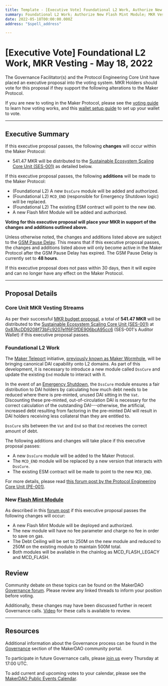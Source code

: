 ```yaml
---
title: Template - [Executive Vote] Foundational L2 Work, Authorize New Flash Mint Module, MKR Vesting - May 18, 2022
summary: Foundational L2 Work; Authorize New Flash Mint Module; MKR Vesting for the Sustainable Ecosystem Scaling Core Unit (SES-001).
date: 2022-05-18T00:00:00.000Z
address: "$spell_address"

---
```

# [Executive Vote] Foundational L2 Work, MKR Vesting - May 18, 2022

The Governance Facilitator(s) and the Protocol Engineering Core Unit have placed an executive proposal into the voting system. MKR Holders should vote for this proposal if they support the following alterations to the Maker Protocol.

If you are new to voting in the Maker Protocol, please see the [voting guide](https://community-development.makerdao.com/en/learn/governance/how-voting-works/) to learn how voting works, and this [wallet setup guide](https://community-development.makerdao.com/en/learn/governance/voting-setup/) to set up your wallet to vote.

---

## Executive Summary

If this executive proposal passes, the following **changes** will occur within the Maker Protocol:
- 541.47 MKR will be distributed to the [Sustainable Ecosystem Scaling Core Unit (SES-001)](https://mips.makerdao.com/mips/details/MIP39c2SP10) as detailed below.

If this executive proposal passes, the following **additions** will be made to the Maker Protocol:
- (Foundational L2) A new `DssCure` module will be added and authorized.
- (Foundational L2) `MCD_END` (responsible for Emergency Shutdown logic) will be replaced.
- (Foundational L2) The existing ESM contract will point to the new `END`.
- A new Flash Mint Module will be added and authorized.

**Voting for this executive proposal will place your MKR in support of the changes and additions outlined above.**

Unless otherwise noted, the changes and additions listed above are subject to the [GSM Pause Delay](https://manual.makerdao.com/parameter-index/core/param-gsm-pause-delay). This means that if this executive proposal passes, the changes and additions listed above will only become active in the Maker Protocol after the GSM Pause Delay has expired. The GSM Pause Delay is currently set to **48 hours**.

If this executive proposal does not pass within 30 days, then it will expire and can no longer have any effect on the Maker Protocol.

---

## Proposal Details

### Core Unit MKR Vesting Streams

As per their successful [MKR budget proposal](https://mips.makerdao.com/mips/details/MIP40c3SP17), a total of **541.47 MKR** will be distributed to the [Sustainable Ecosystem Scaling Core Unit (SES-001)](https://mips.makerdao.com/mips/details/MIP39c2SP10) at [0x87AcDD9208f73bFc9207e1f6F0fDE906bcA95cc6](http://etherscan.io/address/0x87AcDD9208f73bFc9207e1f6F0fDE906bcA95cc6) (SES-001's Auditor Wallet) if this executive proposal passes.

### Foundational L2 Work

The [Maker Teleport](https://forum.makerdao.com/t/introducing-maker-wormhole/11550) initiative, [previously known as Maker Wormhole](https://forum.makerdao.com/t/maker-wormhole-new-name-maker-teleport/15115), will be bringing canonical DAI capability onto L2 domains. As part of this development, it is necessary to introduce a new module called `DssCure` and update the existing `End` module to interact with it.

In the event of an [Emergency Shutdown](https://docs.makerdao.com/smart-contract-modules/shutdown), the `DssCure` module ensures a fair distribution to DAI holders by calculating how much debt needs to be reduced where there is pre-minted, unused DAI sitting in the `Vat`. Discounting these pre-minted, out-of-circulation DAI is necessary for the correct calculation of the outstanding DAI---otherwise, the artificial, increased debt resulting from factoring in the pre-minted DAI will result in DAI holders receiving less collateral than they are entitled to.

`DssCure` sits between the `Vat` and `End` so that `End` receives the correct amount of debt.

The following additions and changes will take place if this executive proposal passes:
- A new `DssCure` module will be added to the Maker Protocol.
- The `MCD_END` module will be replaced by a new version that interacts with `DssCure`.
- The existing ESM contract will be made to point to the new `MCD_END`.

For more details, please read [this forum post by the Protocol Engineering Core Unit (PE-001)](https://forum.makerdao.com/t/wednesday-18th-may-executive-dsscure-technical-enhancement/15175).

### New [Flash Mint Module](https://manual.makerdao.com/module-index/module-flash-mint-module)

As described in this [forum post](https://forum.makerdao.com/t/wednesday-18th-may-executive-flash-mint-module-technical-enhancement/15176) if this executive proposal passes the following changes will occur:
* A new Flash Mint Module will be deployed and authorized.
* The new module will have no fee parameter and charge no fee in order to save on gas.
* The Debt Ceiling will be set to 250M on the new module and reduced to 250M on the existing module to maintain 500M total.
* Both modules will be available in the chainlog as MCD_FLASH_LEGACY and MCD_FLASH.

## Review

Community debate on these topics can be found on the MakerDAO [Governance forum](https://forum.makerdao.com/). Please review any linked threads to inform your position before voting.

Additionally, these changes may have been discussed further in recent Governance calls. [Video](https://www.youtube.com/playlist?list=PLLzkWCj8ywWNq5-90-Id6VPSsrk4OWVan) for these calls is available to review.

---

## Resources

Additional information about the Governance process can be found in the [Governance](https://community-development.makerdao.com/en/learn/governance) section of the MakerDAO community portal.

To participate in future Governance calls, please [join us](https://github.com/makerdao/community/tree/master/governance/governance-and-risk-meetings) every Thursday at 17:00 UTC.

To add current and upcoming votes to your calendar, please see the [MakerDAO Public Events Calendar](https://calendar.google.com/calendar/embed?src=makerdao.com_3efhm2ghipksegl009ktniomdk%40group.calendar.google.com&ctz=UTC&mode=week&showCalendars=0&showPrint=0).
